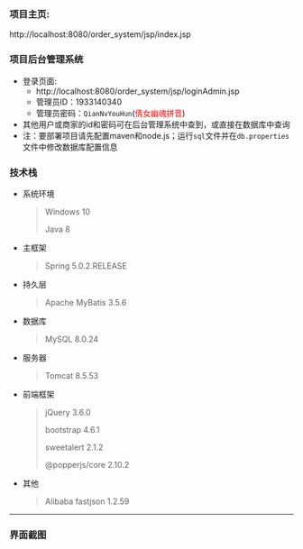 ### 项目主页:

http://localhost:8080/order_system/jsp/index.jsp

### 项目后台管理系统

- 登录页面:
  - http://localhost:8080/order_system/jsp/loginAdmin.jsp
  - 管理员ID：1933140340
  - 管理员密码：`QianNvYouHun`(<span style='color:red;'>倩女幽魂拼音</span>)
- 其他用户或商家的id和密码可在后台管理系统中查到，或直接在数据库中查询
- 注：要部署项目请先配置maven和node.js；运行`sql`文件并在`db.properties`文件中修改数据库配置信息

### 技术栈

- 系统环境

  > Windows 10
  >
  > Java 8

- 主框架

  > Spring 5.0.2.RELEASE

- 持久层

  > Apache MyBatis 3.5.6

- 数据库

  > MySQL 8.0.24

- 服务器

  > Tomcat 8.5.53

- 前端框架

  > jQuery 3.6.0
  >
  > bootstrap 4.6.1
  >
  > sweetalert 2.1.2
  >
  > @popperjs/core 2.10.2

- 其他

  > Alibaba fastjson 1.2.59

------

### 界面截图



